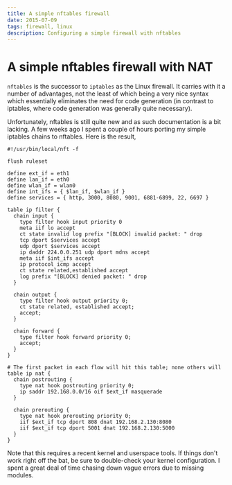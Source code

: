 ```yaml
---
title: A simple nftables firewall
date: 2015-07-09
tags: firewall, linux
description: Configuring a simple firewall with nftables
---
```


# A simple nftables firewall with NAT

`nftables` is the successor to `iptables` as the Linux firewall. It carries with
it a number of advantages, not the least of which being a very nice syntax which
essentially eliminates the need for code generation (in contrast to iptables,
where code generation was generally quite necessary).

Unfortunately, nftables is still quite new and as such documentation is a bit
lacking. A few weeks ago I spent a couple of hours porting my simple iptables
chains to nftables. Here is the result,

```
#!/usr/bin/local/nft -f 

flush ruleset

define ext_if = eth1
define lan_if = eth0
define wlan_if = wlan0
define int_ifs = { $lan_if, $wlan_if }
define services = { http, 3000, 8080, 9001, 6881-6899, 22, 6697 }

table ip filter {
  chain input {
    type filter hook input priority 0
    meta iif lo accept
    ct state invalid log prefix "[BLOCK] invalid packet: " drop
    tcp dport $services accept
    udp dport $services accept
    ip daddr 224.0.0.251 udp dport mdns accept
    meta iif $int_ifs accept
    ip protocol icmp accept
    ct state related,established accept
    log prefix "[BLOCK] denied packet: " drop
  }

  chain output {
    type filter hook output priority 0;
    ct state related, established accept;
    accept;
  }

  chain forward {
    type filter hook forward priority 0;
    accept;
  }
}

# The first packet in each flow will hit this table; none others will
table ip nat {
  chain postrouting {
    type nat hook postrouting priority 0;
    ip saddr 192.168.0.0/16 oif $ext_if masquerade
  }

  chain prerouting {
    type nat hook prerouting priority 0;
    iif $ext_if tcp dport 808 dnat 192.168.2.130:8080
    iif $ext_if tcp dport 5001 dnat 192.168.2.130:5000
  }
}
```

Note that this requires a recent kernel and userspace tools. If things don't
work right off the bat, be sure to double-check your kernel configuration. I
spent a great deal of time chasing down vague errors due to missing modules.
